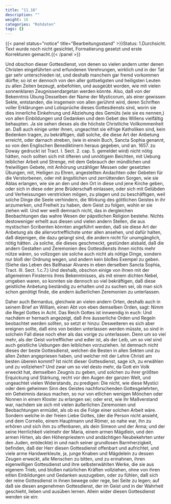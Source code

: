 ```yaml
---
title: "11.16"
description: ""
weight: 16
categories: "Rohdaten"
tags: {}
---
```


{{< panel status="notice" title="Bearbeitungsstand" >}}Status: 1.Durchsicht.
Text wurde noch nicht gesichtet, Formatierung gesetzt und erste Korrekturen gemacht.{{< /panel >}}

<!-- Seite 526 -->

Und obschon dieser Gottesdienst, von
denen so vielen andern unter denen Christen eingeführten
und erfundenen Verehrungen, wirklich und in der
Tat gar sehr unterschieden ist, und deshalb manchem
gar fremd vorkommen dürfte; so ist er dennoch von
den aller gottseligsten und heiligsten Leuten zu allen Zeiten
bezeugt, anbefohlen, und ausgeübt worden,
wie mit vielen sonnenklaren Zeugnissendargetan werden
könnte. Also, daß von der Bekenntnis Übung<!-- Seite 527 -->
Desselben der Name der Mysticorum, als einer gewissen
Sekte, entstanden, die insgemein von allen gerühmt
wird, deren Schriften voller Erklärungen und
Lobsprüche dieses Gottesdiensts sind, worin sie
dies innerliche Einkehrung und Abziehung des
Gemüts (wie sie es nennen,) von allen Einbildungen
und Gedanken und dem Gebet des Willens
vielfältig behaupten. Ja sie sehen dieses als die
höchste Christliche Vollkommenheit an. Daß auch
einige unter ihnen, ungeachtet sie eifrige Katholiken sind,
kein Bedenken tragen, zu bekräftigen, daß solche,
die diese Art der Anbetung erreicht, oder darnach
streben, (wie in einein Buch, Sancta Sophia
genannt, so von den Englischen Benediktinern heraus
gegeben, und an. 1657. zu Doway gedruckt ist Tract.
I. Sect. 2. cap. 5. gemeldet wird) nicht nötig
hätten, noch sollten sich mit öfteren und unnötigem
Beichten, mit Uebung leiblicher Arbeit
und Strenge, mit dem Gebrauch der mündlichen
und freiwilligen Gebete, mit Anhörung
unzähliger Messen oder gesetzten Übungen, mit,
Heiligen zu Ehren, angestellten Andachten
oder Gebeten für die Verstorbenen, oder mit
ängstlichen und zerrüttenden Sorgen, wie sie Ablas
erlangen, wie sie an den und den Ort in diese
und jene Kirche geben, oder sich in diese oder
jene Brüderschaft einlassen, oder sich mit Gelübden
und Verheissungen verstricken mögen, zu plagen
und zu beschäftigen, weil solche Dinge die
Seele verhindern, die Wirkung des göttlichen
Geistes in ihr anzumerken, und Freiheit zu
haben, dem Geist zu folgen, wohin er sie ziehen
will. Und wer weiß demnach nicht, das in dergleichen
Beobachtungen das wahre Wesen der päpstlichen
Religion bestehe. Nichts destoweniger erhellt
aus diesen und vielen andern Stellen, die aus mystischen<!-- Seite 528 -->
Scribenten könnten angeführt werden, daß
sie diese Art der Anbetung als die allervortrefflichste
unter allen ansehen, und dafür halten, daß diejenigen,
die dazu gelangt sind, die andern nicht für
unumgänglich, nötig hätten. Ja solche, die dieses
geschmeckt, gestünden alsbald, daß die andern Gestalten
und Zeremonien des Gottesdiensts ihnen nichts
mehr nütze wären, so vollzogen sie solche auch nicht
als nötige Dinge, sondern nur bloß der Ordnung wegen,
und andern kein bloßes Exempel zu geben. (Siehe
das Leben des Balthasar Alvares in eben derselben
Sancta Sophia, Tract. III. Sect. 1.c.7.) Und deshalb,
obschon einige von ihnen mit der allgemeinen
Finsternis ihres Bekenntnisses, als mit einem dichten
Nebel, umgeben waren, so konnten sie dennoch
so viel bekräftigen, daß diese geistliche Anbetung
beständig zu erhalten und zu suchen sei, ob man sich
schon genötigt finde, die andern äußerlichen Zeremonien
zu unterlassen.

Daher auch Bernardus, gleichwie an vielen andern
Orten, deshalb auch in seinem Brief an William,
einen Abt von eben demselben Orden, sagt: Nimm
die Regel Gottes in Acht. Das Reich Gottes
ist innwendig in euch: Und nachdem er hernach angezeigt,
daß ihre äusserliche Orden und Regeln beobachtet
werden sollten, so setzt er hinzu: Desweiteren
es sich aber ereignen sollte, daß eins von
beiden unterlassen werden müsste, so sind in solchein
Fall diese noch eher als das vorige zu unterlassen.
Denn um so viel mehr, als der Geist
vortrefflicher und edler ist, als der Leib, um so
viel sind auch geistliche Uebungen den leiblichen
vorzuziehen. Ist demnach nicht dieses der beste
Gottesdienst, welchen die Besten in allen Sekten
und zu allen Zeiten angepriesen haben, und welcher
mit der Lehre Christi am besten überein kommt?<!-- Seite 529 -->
Ist nicht dieser Gottesdienst, sage ich, zu erwählen
und zu vollziehen? Und zwar um so viel desto mehr,
da Gott ein Volk erweckt hat, demselben Zeugnis
zu geben, und solchen zu ihrer größten Erquickung
und Stärkung, recht vor den Augen der ganzen Welt,
und ungeachtet vielen Widerstands, zu predigen: Die
nicht, wie diese Mystici oder dem geheimen Sinn
des Geistes nachforschenden Gottesgelehrten,
ein Geheimnis daraus machen, so nur von etlichen
wenigen Mönchen oder Nonnen in einem Kloster zu
erlangen sei; oder erst, wie ihr Maßverstand war,
nachdem sie sich mit vielen äußerlichen Zeremonien
und Beobachtungen ermüdet, als ob es die Folge
einer solchen Arbeit wäre. Sondern welche in
der freien Liebe Gottes, (der die Person nicht ansieht,
und dem Cornelio, einem Hauptmann und
Römer, so nahe war, ihn zu erhören und sich ihm
zu offenbaren, als dein Simeon und der Anna;
und der seine Herrlichkeit vielmehr der Maria, einem
armen Mägdlein, und den armen Hirten, als
den Höhenpriestern und andächtigen Neubekehrten unter
den Juden, entdeckte) in und nach seiner grundlosen
Barmherzigkeit, befinden, daß der Herr diesen
Gottesdienst offenbart und aufrichtet, und viele
arme Handwerkleute, ja, junge Knaben und Mägdelein
zu dessen Zeugen erweckt, alle Menschen zu bitten,
und zu ermahnen, ihren eigenwilligen Gottesdienst
und ihre selbsterwählten Werke, die sie aus eigenem
Trieb, und bloßen natürlichen Kräften vollziehen,
ohne von ihren eitlen Einbildungen und Gedanken
auszugeben, oder zu fühlen, daß sich der reine
Gottesdienst in ihnen bewege oder rege, bei Seite
zu legen; auf daß sie diesen angenehmen Gottesdienst,
der im Geist und in der Wahrheit geschieht, lieben
und ausüben lernen. Allein wider diesen Gottesdienst
wenden sie ein:
